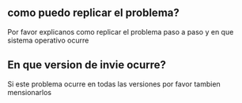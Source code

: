 ## como puedo replicar el problema?
Por favor explicanos como replicar el problema paso a paso y en que sistema operativo ocurre
## En que version de invie ocurre?
Si este problema ocurre en todas las versiones por favor tambien mensionarlos
